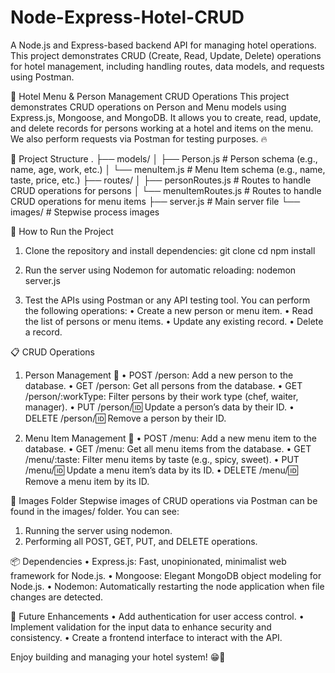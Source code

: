 # Node-Express-Hotel-CRUD
A Node.js and Express-based backend API for managing hotel operations. This project demonstrates CRUD (Create, Read, Update, Delete) operations for hotel management, including handling routes, data models, and requests using Postman.

🍔 Hotel Menu & Person Management CRUD Operations
This project demonstrates CRUD operations on Person and Menu models using Express.js, Mongoose, and MongoDB. It allows you to create, read, update, and delete records for persons working at a hotel and items on the menu. We also perform requests via Postman for testing purposes. 🔥

📁 Project Structure
.
├── models/
│   ├── Person.js  # Person schema (e.g., name, age, work, etc.)
│   └── menuItem.js  # Menu Item schema (e.g., name, taste, price, etc.)
├── routes/
│   ├── personRoutes.js  # Routes to handle CRUD operations for persons
│   └── menuItemRoutes.js  # Routes to handle CRUD operations for menu items
├── server.js  # Main server file
└── images/  # Stepwise process images

🚀 How to Run the Project
1. Clone the repository and install dependencies:
git clone <repository-url>
cd <project-folder>
npm install

2. Run the server using Nodemon for automatic reloading:
nodemon server.js

3. Test the APIs using Postman or any API testing tool. You can perform the following operations:
• Create a new person or menu item.
• Read the list of persons or menu items.
• Update any existing record.
• Delete a record.

📋 CRUD Operations
1. Person Management 👤
• POST /person: Add a new person to the database.
• GET /person: Get all persons from the database.
• GET /person/:workType: Filter persons by their work type (chef, waiter, manager).
• PUT /person/:id: Update a person’s data by their ID.
• DELETE /person/:id: Remove a person by their ID.

2. Menu Item Management 🍔
• POST /menu: Add a new menu item to the database.
• GET /menu: Get all menu items from the database.
• GET /menu/:taste: Filter menu items by taste (e.g., spicy, sweet).
• PUT /menu/:id: Update a menu item’s data by its ID.
• DELETE /menu/:id: Remove a menu item by its ID.

📸 Images Folder
Stepwise images of CRUD operations via Postman can be found in the images/ folder. You can see:
1. Running the server using nodemon.
2. Performing all POST, GET, PUT, and DELETE operations.

📦 Dependencies
• Express.js: Fast, unopinionated, minimalist web framework for Node.js.
• Mongoose: Elegant MongoDB object modeling for Node.js.
• Nodemon: Automatically restarting the node application when file changes are detected.

🌟 Future Enhancements
• Add authentication for user access control.
• Implement validation for the input data to enhance security and consistency.
• Create a frontend interface to interact with the API.

Enjoy building and managing your hotel system! 😁🍴
